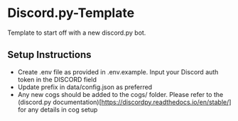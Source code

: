 # Discord.py-Template
Template to start off with a new discord.py bot.

## Setup Instructions
 - Create .env file as provided in .env.example. Input your Discord auth token in the DISCORD field
 - Update prefix in data/config.json as preferred
 - Any new cogs should be added to the cogs/ folder. Please refer to the (discord.py documentation)[https://discordpy.readthedocs.io/en/stable/] for any details in cog setup
